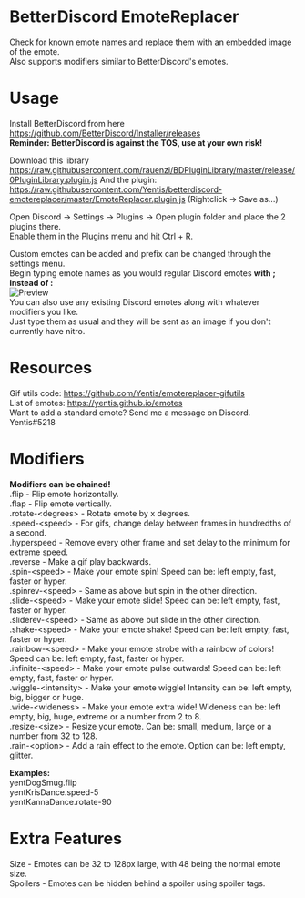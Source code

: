 # BetterDiscord EmoteReplacer
Check for known emote names and replace them with an embedded image of the emote.  
Also supports modifiers similar to BetterDiscord's emotes.

# Usage
Install BetterDiscord from here  
https://github.com/BetterDiscord/Installer/releases  
**Reminder: BetterDiscord is against the TOS, use at your own risk!**

Download this library https://raw.githubusercontent.com/rauenzi/BDPluginLibrary/master/release/0PluginLibrary.plugin.js
And the plugin: https://raw.githubusercontent.com/Yentis/betterdiscord-emotereplacer/master/EmoteReplacer.plugin.js
(Rightclick -> Save as...)

Open Discord -> Settings -> Plugins -> Open plugin folder and place the 2 plugins there.  
Enable them in the Plugins menu and hit Ctrl + R.  

Custom emotes can be added and prefix can be changed through the settings menu.  
Begin typing emote names as you would regular Discord emotes **with ; instead of :**  
![Preview](https://i.imgur.com/iGB4ZAQ.png)  
You can also use any existing Discord emotes along with whatever modifiers you like.  
Just type them as usual and they will be sent as an image if you don't currently have nitro.

# Resources
Gif utils code: https://github.com/Yentis/emotereplacer-gifutils  
List of emotes: https://yentis.github.io/emotes  
Want to add a standard emote? Send me a message on Discord.  
Yentis#5218

# Modifiers
**Modifiers can be chained!**  
.flip - Flip emote horizontally.  
.flap - Flip emote vertically.  
.rotate-\<degrees\> - Rotate emote by x degrees.  
.speed-\<speed\> - For gifs, change delay between frames in hundredths of a second.  
.hyperspeed - Remove every other frame and set delay to the minimum for extreme speed.  
.reverse - Make a gif play backwards.  
.spin-\<speed\> - Make your emote spin! Speed can be: left empty, fast, faster or hyper.  
.spinrev-\<speed\> - Same as above but spin in the other direction.  
.slide-\<speed\> - Make your emote slide! Speed can be: left empty, fast, faster or hyper.  
.sliderev-\<speed\> - Same as above but slide in the other direction.  
.shake-\<speed\> - Make your emote shake! Speed can be: left empty, fast, faster or hyper.  
.rainbow-\<speed\> - Make your emote strobe with a rainbow of colors!  Speed can be: left empty, fast, faster or hyper.  
.infinite-\<speed\> - Make your emote pulse outwards!  Speed can be: left empty, fast, faster or hyper.  
.wiggle-\<intensity\> - Make your emote wiggle!  Intensity can be: left empty, big, bigger or huge.  
.wide-\<wideness\> - Make your emote extra wide! Wideness can be: left empty, big, huge, extreme or a number from 2 to 8.  
.resize-\<size\> - Resize your emote. Can be: small, medium, large or a number from 32 to 128.  
.rain-\<option\> - Add a rain effect to the emote. Option can be: left empty, glitter.

**Examples:**  
yentDogSmug.flip  
yentKrisDance.speed-5  
yentKannaDance.rotate-90

# Extra Features
Size - Emotes can be 32 to 128px large, with 48 being the normal emote size.  
Spoilers - Emotes can be hidden behind a spoiler using spoiler tags.  
